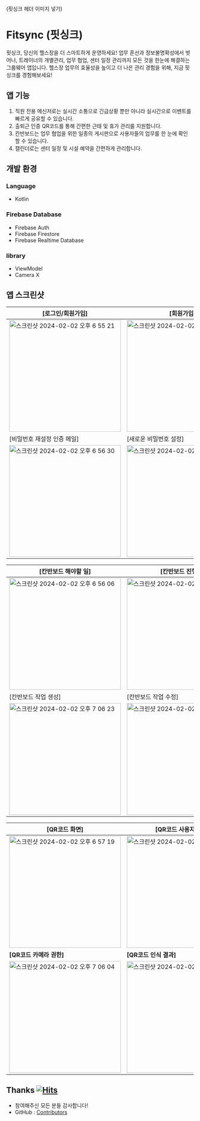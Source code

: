 (핏싱크 헤더 이미지 넣기)
# Fitsync (핏싱크)
핏싱크, 당신의 헬스장을 더 스마트하게 운영하세요! 
업무 혼선과 정보불명확성에서 벗어나, 트레이너의 개별관리, 업무 협업, 센터 일정 관리까지 모든 것을 한눈에 해결하는 그룹웨어 앱입니다. 헬스장 업무의 효율성을 높이고 더 나은 관리 경험을 위해, 지금 핏싱크를 경험해보세요!  

## 앱 기능
1. 직원 전용 메신저로는 실시간 소통으로 긴급상황 뿐만 아니라 실시간으로 이벤트를 빠르게 공유할 수 있습니다.
2. 출퇴근 인증 QR코드를 통해 간편한 근태 및 휴가 관리를 지원합니다. 
3. 칸반보드는 업무 협업을 위한 일종의 게시판으로 사용자들의 업무를 한 눈에 확인 할 수 있습니다.
4. 캘린더로는 센터 일정 및 시설 예약을 간편하게 관리합니다.  

## 개발 환경
### Language
- Kotlin  

### Firebase Database
- Firebase Auth
- Firebase Firestore
- Firebase Realtime Database   

### library
- ViewModel
- Camera X  

## 앱 스크린샷
| [로그인/회원가입]                                                                                                                                         | [회원가입]                                                                                                                                                | [비밀번호 재설정]                                                                                                                                         |
|-----------------------------------------------------------------------------------------------------------------------------------------------------------|-----------------------------------------------------------------------------------------------------------------------------------------------------------|-----------------------------------------------------------------------------------------------------------------------------------------------------------|
| <img width="300" alt="스크린샷 2024-02-02 오후 6 55 21" src="https://github.com/KDT-HeartGeti/Geti/assets/71699054/e2b899ca-38fc-485c-a9a0-fc445ff34986"> | <img width="300" alt="스크린샷 2024-02-02 오후 6 55 50" src="https://github.com/KDT-HeartGeti/Geti/assets/71699054/e9861a99-064d-4cb5-b76a-2f0dc42fcdb8"> | <img width="300" alt="스크린샷 2024-02-02 오후 6 56 21" src="https://github.com/KDT-HeartGeti/Geti/assets/71699054/6662bed8-ef76-4524-887b-e9a5a4753828"> |
| [비밀번호 재설정 인증 메일]                                                                                                                               | [새로운 비밀번호 설정]                                                                                                                                    | [비밀번호 자동저장]                                                                                                                                       |
| <img width="300" alt="스크린샷 2024-02-02 오후 6 56 30" src="https://github.com/KDT-HeartGeti/Geti/assets/71699054/ca478a22-96de-412d-8fe1-7425558d9cea"> | <img width="300" alt="스크린샷 2024-02-02 오후 6 56 37" src="https://github.com/KDT-HeartGeti/Geti/assets/71699054/3df89f4f-7dad-4b57-9ba8-cb4b707a44f5"> | <img width="300" alt="스크린샷 2024-02-02 오후 6 56 43" src="https://github.com/KDT-HeartGeti/Geti/assets/71699054/77f66c23-55d3-44c7-9e3d-984c81248451"> |

| [칸반보드 해야할 일]                                                                                                                                      | [칸반보드 진행중]                                                                                                                                         | [칸반보드 완료]                                                                                                                                           |
|-----------------------------------------------------------------------------------------------------------------------------------------------------------|-----------------------------------------------------------------------------------------------------------------------------------------------------------|-----------------------------------------------------------------------------------------------------------------------------------------------------------|
| <img width="300" alt="스크린샷 2024-02-02 오후 6 56 06" src="https://github.com/KDT-HeartGeti/Geti/assets/71699054/dc1c700d-8f85-4e5d-9a5e-e794c43dbe35"> | <img width="300" alt="스크린샷 2024-02-02 오후 7 06 17" src="https://github.com/KDT-HeartGeti/Geti/assets/71699054/066428ef-d10d-4a38-b333-aa8c234e2ebc"> | <img width="300" alt="스크린샷 2024-02-02 오후 6 56 50" src="https://github.com/KDT-HeartGeti/Geti/assets/71699054/e588f076-95e7-43c4-829b-0cb359f77cef"> |
| [칸반보드 작업 생성]                                                                                                                                      | [칸반보드 작업 수정]                                                                                                                                      |                                                                                                                                                           |
| <img width="300" alt="스크린샷 2024-02-02 오후 7 06 23" src="https://github.com/KDT-HeartGeti/Geti/assets/71699054/707e20cf-835a-47fe-ab1b-efca22443fb9"> | <img width="300" alt="스크린샷 2024-02-02 오후 7 06 39" src="https://github.com/KDT-HeartGeti/Geti/assets/71699054/4831427c-0ba3-4273-86b4-f5fc6b43a59c"> |                                                                                                                                                           |

| [QR코드 화면]                                                                                                                                             | [QR코드 사용자 인증]                                                                                                                                      | [QR코드 인식]                                                                                                                                             |
|-----------------------------------------------------------------------------------------------------------------------------------------------------------|-----------------------------------------------------------------------------------------------------------------------------------------------------------|-----------------------------------------------------------------------------------------------------------------------------------------------------------|
| <img width="300" alt="스크린샷 2024-02-02 오후 6 57 19" src="https://github.com/KDT-HeartGeti/Geti/assets/71699054/070868d6-6745-45bd-b73e-bc8304f412a1"> | <img width="300" alt="스크린샷 2024-02-02 오후 7 05 52" src="https://github.com/KDT-HeartGeti/Geti/assets/71699054/fabe1d85-5322-4607-ae03-68aef6b5db84"> | <img width="300" alt="스크린샷 2024-02-02 오후 7 05 58" src="https://github.com/KDT-HeartGeti/Geti/assets/71699054/0d2e7964-91a2-42b0-9346-c6772343dacb"> |
|                                                                  **[QR코드 카메라 권한]**                                                                 |                                                                   **[QR코드 인식 결과]**                                                                  |                                                                                                                                                           |
| <img width="300" alt="스크린샷 2024-02-02 오후 7 06 04" src="https://github.com/KDT-HeartGeti/Geti/assets/71699054/93ffbda3-9ecc-4867-8c04-e9759ca662e5"> | <img width="300" alt="스크린샷 2024-02-02 오후 7 06 10" src="https://github.com/KDT-HeartGeti/Geti/assets/71699054/d02f64b1-dff3-4487-b2a7-c152bac0ac63"> |                                                                                                                                                           |


## Thanks [![Hits](https://hits.seeyoufarm.com/api/count/incr/badge.svg?url=https%3A%2F%2Fgithub.com%2FKDT-SIX-EYE%2Ffitsync%2Fhit-counter&count_bg=%23998CE0&title_bg=%23FA9D6F&icon=&icon_color=%23E7E7E7&title=FitSync&edge_flat=false)](https://hits.seeyoufarm.com)
- 참여해주신 모든 분들 감사합니다!
- GitHub : [Contributors](https://github.com/KDT-HeartGeti/Geti/pulse)
